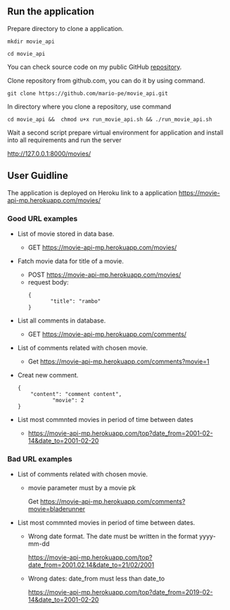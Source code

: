 ## Run the application
Prepare directory to clone a application.

```mkdir movie_api``` 

```cd movie_api```

You can check source code on my public GitHub [repository](https://github.com/mario-pe/movie_api/tree/master).

Clone repository from github.com, you can do it by using command.

```git clone https://github.com/mario-pe/movie_api.git ``` 


In directory where you clone a repository, use command 

```cd movie_api &&  chmod u+x run_movie_api.sh && ./run_movie_api.sh```

Wait a second script prepare virtual environment for application and install into all requirements and run the server


http://127.0.0.1:8000/movies/

## User Guidline

The application is deployed on Heroku link to a application https://movie-api-mp.herokuapp.com/movies/

### Good URL examples

* List of movie stored in data base.

    * GET https://movie-api-mp.herokuapp.com/movies/
    
* Fatch movie data for title of a movie. 
    
    * POST https://movie-api-mp.herokuapp.com/movies/
    * request body: 
        ```
        {
	           "title": "rambo"
        }
        ```
* List all comments in database.
    * GET https://movie-api-mp.herokuapp.com/comments/
    
* List of comments related with chosen movie.
    * Get https://movie-api-mp.herokuapp.com/comments?movie=1

* Creat new comment.
    ```
    {
    	"content": "comment content", 
	           "movie": 2
    }
    
    ```
* List most commnted movies in period of time between dates 
    * https://movie-api-mp.herokuapp.com/top?date_from=2001-02-14&date_to=2001-02-20
    
### Bad URL examples

* List of comments related with chosen movie.
    
    * movie parameter must by a movie pk
    
        Get https://movie-api-mp.herokuapp.com/comments?movie=bladerunner

* List most commnted movies in period of time between dates. 
    
    * Wrong date format. The date must be written in the format yyyy-mm-dd
      
         https://movie-api-mp.herokuapp.com/top?date_from=2001.02.14&date_to=21/02/2001
    
    * Wrong dates: date_from must less than date_to
    
        https://movie-api-mp.herokuapp.com/top?date_from=2019-02-14&date_to=2001-02-20
